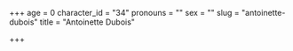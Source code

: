 +++
age = 0
character_id = "34"
pronouns = ""
sex = ""
slug = "antoinette-dubois"
title = "Antoinette Dubois"

+++



